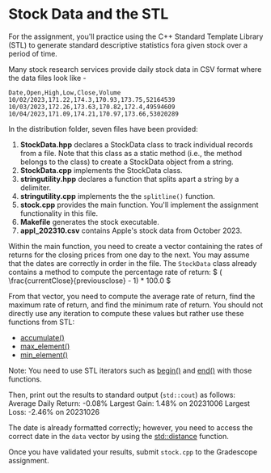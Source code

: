 # Stock Data and the STL

For the assignment, you'll practice using the C++ Standard Template Library (STL)
to generate standard descriptive statistics fora given stock over a period of
time.

Many stock research services provide daily stock data in CSV format where the data
files look like - 
```
Date,Open,High,Low,Close,Volume
10/02/2023,171.22,174.3,170.93,173.75,52164539
10/03/2023,172.26,173.63,170.82,172.4,49594609
10/04/2023,171.09,174.21,170.97,173.66,53020289
```

In the distribution folder, seven files have been provided:
1. __StockData.hpp__ declares a StockData class to track individual records
   from a file. Note that this class as a static method (i.e., the method
   belongs to the class) to create a StockData object from a string.
2. __StockData.cpp__ implements the StockData class.
3. __stringutility.hpp__ declares a function that splits apart a string by a delimiter.
4. __stringutility.cpp__ implements the the `splitline()` function.
5. __stock.cpp__ provides the main function. You'll implement the assignment 
  functionality in this file.
6. __Makefile__ generates the stock executable.
7. __appl_202310.csv__ contains Apple's stock data from October 2023.

Within the main function, you need to create a vector containing the rates of
returns for the closing prices from one day to the next. You may assume that the dates are 
correctly in order in the file.  The `StockData` class already contains a method to
compute the percentage rate of return: $ ( \frac{currentClose}{previousclose} - 1) * 100.0 $

From that vector, you need to compute the average rate of return, find the maximum 
rate of return, and find the minimum rate of return. You should not directly use any 
iteration to  compute these values but rather use these functions from STL:
- [accumulate()](https://en.cppreference.com/w/cpp/algorithm/accumulate)
- [max_element()](https://en.cppreference.com/w/cpp/algorithm/max_element)
- [min_element()](https://en.cppreference.com/w/cpp/algorithm/min_element)

Note: You need to use STL iterators such as [begin()](https://en.cppreference.com/w/cpp/iterator/begin) 
and [end()](https://en.cppreference.com/w/cpp/iterator/end) with those functions.

Then, print out the results to standard output (`std::cout`) as follows:
Average Daily Return: -0.08%
Largest Gain: 1.48% on 20231006
Largest Loss: -2.46% on 20231026

The date is already formatted correctly; however, you need to access the correct date in the `data` vector
by using the [std::distance](https://en.cppreference.com/w/cpp/iterator/distance) function.

Once you have validated your results, submit `stock.cpp` to the Gradescope assignment.
